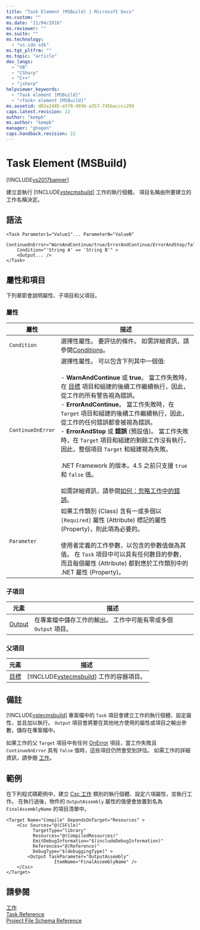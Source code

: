 ```yaml
---
title: "Task Element (MSBuild) | Microsoft Docs"
ms.custom: ""
ms.date: "11/04/2016"
ms.reviewer: ""
ms.suite: ""
ms.technology: 
  - "vs-ide-sdk"
ms.tgt_pltfrm: ""
ms.topic: "article"
dev_langs: 
  - "VB"
  - "CSharp"
  - "C++"
  - "jsharp"
helpviewer_keywords: 
  - "Task element [MSBuild]"
  - "<Task> element [MSBuild]"
ms.assetid: d82e2485-e5f0-4936-a357-745bacccc299
caps.latest.revision: 22
author: "kempb"
ms.author: "kempb"
manager: "ghogen"
caps.handback.revision: 22
---
```

# Task Element (MSBuild)
[!INCLUDE[vs2017banner](../code-quality/includes/vs2017banner.md)]

建立並執行 [!INCLUDE[vstecmsbuild](../extensibility/internals/includes/vstecmsbuild_md.md)] 工作的執行個體。  項目名稱由所要建立的工作名稱決定。  
  
## 語法  
  
```  
<Task Parameter1="Value1"... ParameterN="ValueN"  
    ContinueOnError="WarnAndContinue/true/ErrorAndContinue/ErrorAndStop/false"  
    Condition="'String A' == 'String B'" >  
    <Output... />  
</Task>  
```  
  
## 屬性和項目  
 下列章節會說明屬性、子項目和父項目。  
  
### 屬性  
  
|屬性|描述|  
|--------|--------|  
|`Condition`|選擇性屬性。  要評估的條件。  如需詳細資訊，請參閱[Conditions](../msbuild/msbuild-conditions.md)。|  
|`ContinueOnError`|選擇性屬性。  可以包含下列其中一個值:<br /><br /> -   **WarnAndContinue** 或 **true**。  當工作失敗時，在 [目標](../msbuild/target-element-msbuild.md) 項目和組建的後續工作繼續執行，因此，從工作的所有警告視為錯誤。<br />-   **ErrorAndContinue**。  當工作失敗時，在 `Target` 項目和組建的後續工作繼續執行，因此，從工作的任何錯誤都會被視為錯誤。<br />-   **ErrorAndStop** 或 **錯誤** \(預設值\)。  當工作失敗時，在 `Target` 項目和組建的剩餘工作沒有執行，因此，整個項目 `Target` 和組建視為失敗。<br /><br /> .NET Framework 的版本。4.5 之前只支援 `true` 和 `false` 值。<br /><br /> 如需詳細資訊，請參閱[如何：忽略工作中的錯誤](../Topic/How%20to:%20Ignore%20Errors%20in%20Tasks.md)。|  
|`Parameter`|如果工作類別 \(Class\) 含有一或多個以 `[Required]` 屬性 \(Attribute\) 標記的屬性 \(Property\)，則此項為必要的。<br /><br /> 使用者定義的工作參數，以包含的參數值做為其值。  在 `Task` 項目中可以具有任何數目的參數，而且每個屬性 \(Attribute\) 都對應於工作類別中的 .NET 屬性 \(Property\)。|  
  
### 子項目  
  
|元素|描述|  
|--------|--------|  
|[Output](../msbuild/output-element-msbuild.md)|在專案檔中儲存工作的輸出。  工作中可能有零或多個 `Output` 項目。|  
  
### 父項目  
  
|元素|描述|  
|--------|--------|  
|[目標](../msbuild/target-element-msbuild.md)|[!INCLUDE[vstecmsbuild](../extensibility/internals/includes/vstecmsbuild_md.md)] 工作的容器項目。|  
  
## 備註  
 [!INCLUDE[vstecmsbuild](../extensibility/internals/includes/vstecmsbuild_md.md)] 專案檔中的 `Task` 項目會建立工作的執行個體、設定屬性，並且加以執行。  `Output` 項目會將要在其他地方使用的屬性或項目之輸出參數，儲存在專案檔中。  
  
 如果工作的父 `Target` 項目中有任何  [OnError](../msbuild/onerror-element-msbuild.md) 項目，當工作失敗且 `ContinueOnError` 具有 `false` 值時，這些項目仍然會受到評估。  如需工作的詳細資訊，請參閱 [工作](../msbuild/msbuild-tasks.md)。  
  
## 範例  
 在下列程式碼範例中，建立 [Csc 工作](../msbuild/csc-task.md) 類別的執行個體、設定六項屬性，並執行工作。  在執行過後，物件的 `OutputAssembly` 屬性的值便會放置到名為 `FinalAssemblyName` 的項目清單中。  
  
```  
<Target Name="Compile" DependsOnTarget="Resources" >  
    <Csc Sources="@(CSFile)"  
          TargetType="library"  
          Resources="@(CompiledResources)"  
          EmitDebugInformation="$(includeDebugInformation)"  
          References="@(Reference)"  
          DebugType="$(debuggingType)" >  
        <Output TaskParameter="OutputAssembly"  
                  ItemName="FinalAssemblyName" />  
    </Csc>  
</Target>  
```  
  
## 請參閱  
 [工作](../msbuild/msbuild-tasks.md)   
 [Task Reference](../msbuild/msbuild-task-reference.md)   
 [Project File Schema Reference](../msbuild/msbuild-project-file-schema-reference.md)